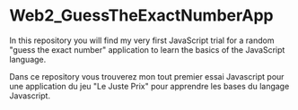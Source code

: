 # Web2_GuessTheExactNumberApp

In this repository you will find my very first JavaScript trial for a random "guess the exact number" application to learn the basics of the JavaScript language.

Dans ce repository vous trouverez mon tout premier essai Javascript pour une application du jeu "Le Juste Prix" pour apprendre les bases du langage Javascript.
